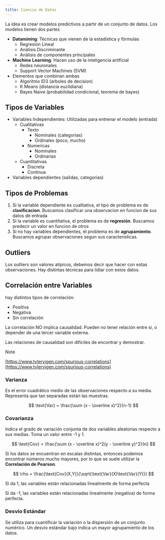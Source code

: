 ```yaml
---
title: Ciencia de Datos
---
```


La idea es crear modelos predictivos a partir de un conjunto de datos. Los modelos tienen dos partes

- **Datamining**: Técnicas que vienen de la estadística y fórmulas
	- Regresión Lineal
	- Análisis Discriminante
	- Análisis de componentes principales
- **Machine** **Learning**: Hacen uso de la inteligencia artificial
	- Redes neuronales
	- Support Vector Machines (SVM)
- Elementos que combinan ambas
	- Algoritmo ID3 (arboles de decision)
	- K Means (distancia euclidiana)
	- Bayes Naive (probabilidad condicional, teorema de bayes)

## Tipos de Variables

- Variables Independientes: Utilizadas para entrenar el modelo (entrada)
	- Cualitativas
		- Texto
			- Nominales (categorias)
			- Ordinales (poco, mucho)
		- Numericas
			- Nominales
			- Ordinarias
	- Cuantitativas
		- Discreta
		- Continua
- Variables dependientes (salidas, categorias)

## Tipos de Problemas

1. Si la variable dependiente es cualitativa, el tipo de problema es de **clasificacion**. Buscamos clasificar una observacion en funcion de sus datos de entrada
2. Si la variable es cuantitativa, el problema es de **regresión**. Buscamos predecir un valor en funcion de otros
3. Si no hay variables dependientes, el problema es de **agrupamiento**. Buscamos agrupar observaciones segun sus caracteristicas.

## Outliers

Los outliers son valores atipicos, debemos decir que hacer con estas observaciones. Hay distintas técnicas para lidiar con estos datos.

## Correlación entre Variables

hay distintos tipos de correlación:

- Positiva
- Negativa
- Sin correlación

La correlación NO implica causalidad. Pueden no tener relación entre si, o depender de una tercer variable externa.

Las relaciones de causalidad son difíciles de encontrar y demostrar.

> [!note]
> [https://www.tylervigen.com/spurious-correlations](https://www.tylervigen.com/spurious-correlations)

### Varianza

Es el error cuadrático medio de las observaciones respecto a su media. Representa que tan separadas están las muestras.

$$
\text{Var} = \frac{\sum (x - \overline x)^2}{n-1}
$$

### Covarianza

Indica el grado de variación conjunta de dos variables aleatorias respecto a sus medias. Toma un valor entre -1 y 1.

$$
\text{Cov} = \frac{\sum (x - \overline x)^2(y - \overline y)^2}{n}
$$

Si los datos se encuentran en escalas distintas, entonces podemos encontrar números mucho mayores, por lo que se suele utilizar la **Correlación de Pearson**.

$$
\rho = \frac{\text{Cov}(X,Y)}{\sqrt{\text{Var}(X)\text{Var}(Y)}}
$$

Si da 1, las variables están relacionadas linealmente de forma perfecta

Si da -1, las variables están relacionadas linealmente (negativa) de forma perfecta.

### Desvío Estándar

Se utiliza para cuantificar la variación o la dispersión de un conjunto numérico. Un desvío estándar bajo indica un mayor agrupamiento de los datos.
